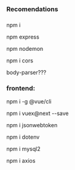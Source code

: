 ### Recomendations

###

npm i

npm express

npm nodemon

npm i cors

body-parser???

### frontend:

npm i -g @vue/cli

npm i vuex@next --save

npm i jsonwebtoken

npm i dotenv

npm i mysql2

npm i axios

